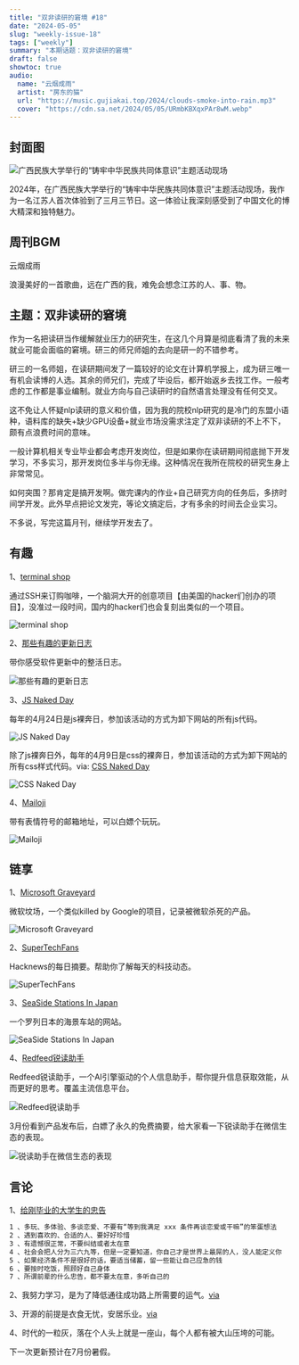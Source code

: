 ```yaml
---
title: "双非读研的窘境 #18"
date: "2024-05-05"
slug: "weekly-issue-18"
tags: ["weekly"]
summary: "本期话题：双非读研的窘境"
draft: false
showtoc: true
audio:
  name: "云烟成雨"
  artist: "房东的猫"
  url: "https://music.gujiakai.top/2024/clouds-smoke-into-rain.mp3"
  cover: "https://cdn.sa.net/2024/05/05/URmbKBXqxPAr8wM.webp"
---
```


## 封面图

![广西民族大学举行的“铸牢中华民族共同体意识”主题活动现场](https://cdn.sa.net/2024/05/05/x74Nd1Tw9nYh6AF.webp)

2024年，在广西民族大学举行的“铸牢中华民族共同体意识”主题活动现场，我作为一名江苏人首次体验到了三月三节日。这一体验让我深刻感受到了中国文化的博大精深和独特魅力。

## 周刊BGM

云烟成雨

<div id="aplayer"></div>

浪漫美好的一首歌曲，远在广西的我，难免会想念江苏的人、事、物。

## 主题：双非读研的窘境

作为一名把读研当作缓解就业压力的研究生，在这几个月算是彻底看清了我的未来就业可能会面临的窘境。研三的师兄师姐的去向是研一的不错参考。

研三的一名师姐，在读研期间发了一篇较好的论文在计算机学报上，成为研三唯一有机会读博的人选。其余的师兄们，完成了毕设后，都开始返乡去找工作。一般考虑的工作都是事业编制。就业方向与自己读研时的自然语言处理没有任何交叉。

这不免让人怀疑nlp读研的意义和价值，因为我的院校nlp研究的是冷门的东盟小语种，语料库的缺失+缺少GPU设备+就业市场没需求注定了双非读研的不上不下，颇有点浪费时间的意味。

一般计算机相关专业毕业都会考虑开发岗位，但是如果你在读研期间彻底抛下开发学习，不多实习，那开发岗位多半与你无缘。这种情况在我所在院校的研究生身上非常常见。

如何突围？那肯定是搞开发啊。做完课内的作业+自己研究方向的任务后，多挤时间学开发。此外早点把论文发完，等论文搞定后，才有多余的时间去企业实习。

不多说，写完这篇月刊，继续学开发去了。

## 有趣

1、[terminal shop](https://www.terminal.shop/)

通过SSH来订购咖啡，一个脑洞大开的创意项目【由美国的hacker们创办的项目】，没准过一段时间，国内的hacker们也会复刻出类似的一个项目。

![terminal shop](https://cdn.sa.net/2024/05/05/SacFXmYTD3dsbq2.webp)

2、[那些有趣的更新日志](https://mp.weixin.qq.com/s/oHRMKY74JtJ8E35yKxACJw)

带你感受软件更新中的整活日志。

![那些有趣的更新日志](https://cdn.sa.net/2024/05/05/N8pzOGC6VxEifUT.webp)

3、[JS Naked Day](https://js-naked-day.org/)

每年的4月24日是js裸奔日，参加该活动的方式为卸下网站的所有js代码。

![JS Naked Day](https://cdn.sa.net/2024/05/05/fpbR1ZieGukwz3o.webp)

除了js裸奔日外，每年的4月9日是css的裸奔日，参加该活动的方式为卸下网站的所有css样式代码。via: [CSS Naked Day](https://css-naked-day.github.io/)

![CSS Naked Day](https://cdn.sa.net/2024/05/05/TSGr9mteYw6dAIF.webp)

4、[Mailoji](https://mailoji.com/)

带有表情符号的邮箱地址，可以白嫖个玩玩。

![Mailoji](https://cdn.sa.net/2024/05/05/eRzut1NyQMInVfv.webp)

## 链享

1、[Microsoft Graveyard](https://microsoftgraveyard.com/)

微软坟场，一个类似killed by Google的项目，记录被微软杀死的产品。

![Microsoft Graveyard](https://cdn.sa.net/2024/05/05/qsFDQzVSRj1lEZ3.webp)

2、[SuperTechFans](https://www.supertechfans.com/cn/)

Hacknews的每日摘要。帮助你了解每天的科技动态。

![SuperTechFans](https://cdn.sa.net/2024/05/05/HJ4suL6EtWezdaR.webp)

3、[SeaSide Stations In Japan](https://seaside-station.com/)

一个罗列日本的海景车站的网站。

![SeaSide Stations In Japan](https://cdn.sa.net/2024/05/05/iQYn2rAUVo3acxX.webp)

4、[Redfeed锐读助手](https://www.forcecreat.com/)

Redfeed锐读助手，一个AI引擎驱动的个人信息助手，帮你提升信息获取效能，从而更好的思考。覆盖主流信息平台。

![Redfeed锐读助手](https://cdn.sa.net/2024/05/05/lHcCV6PFuELpgbR.webp)

3月份看到产品发布后，白嫖了永久的免费摘要，给大家看一下锐读助手在微信生态的表现。

![锐读助手在微信生态的表现](https://cdn.sa.net/2024/05/05/H6zQkyZf1M2aIPs.webp)

## 言论

1、[给刚毕业的大学生的忠告](https://www.v2ex.com/t/1032690)

```bash
1 、多玩、多体验、多谈恋爱、不要有“等到我满足 xxx 条件再谈恋爱或干嘛”的笨蛋想法
2 、遇到喜欢的、合适的人、要好好珍惜
3 、有遗憾很正常，不要纠结或者太在意
4 、社会会把人分为三六九等，但是一定要知道，你自己才是世界上最屌的人，没人能定义你
5 、如果经济条件不是很好的话，要适当储蓄，留一些能让自己应急的钱
6 、要按时吃饭，照顾好自己身体
7 、所谓前辈的什么忠告，都不要太在意，多听自己的
```

2、我努力学习，是为了降低通往成功路上所需要的运气。[via](https://twitter.com/real_jiakai/status/1775357712026759261)

3、开源的前提是衣食无忧，安居乐业。[via](https://twitter.com/real_jiakai/status/1717355456052728197)

4、时代的一粒灰，落在个人头上就是一座山，每个人都有被大山压垮的可能。


下一次更新预计在7月份暑假。